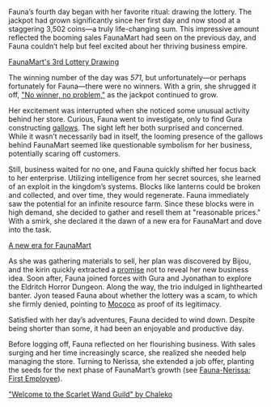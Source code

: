 Fauna’s fourth day began with her favorite ritual: drawing the lottery. The jackpot had grown significantly since her first day and now stood at a staggering 3,502 coins—a truly life-changing sum. This impressive amount reflected the booming sales FaunaMart had seen on the previous day, and Fauna couldn’t help but feel excited about her thriving business empire.

[FaunaMart's 3rd Lottery Drawing](#embed:https://www.youtube.com/live/E2JxBxhda9I?t=247)

The winning number of the day was *571*, but unfortunately—or perhaps fortunately for Fauna—there were no winners. With a grin, she shrugged it off, ["No winner, no problem,"](https://www.youtube.com/live/E2JxBxhda9I?feature=shared\&t=736) as the jackpot continued to grow.

Her excitement was interrupted when she noticed some unusual activity behind her store. Curious, Fauna went to investigate, only to find Gura constructing [gallows](https://www.youtube.com/live/E2JxBxhda9I?feature=shared\&t=767). The sight left her both surprised and concerned. While it wasn’t necessarily bad in itself, the looming presence of the gallows behind FaunaMart seemed like questionable symbolism for her business, potentially scaring off customers.

Still, business waited for no one, and Fauna quickly shifted her focus back to her enterprise. Utilizing intelligence from her secret sources, she learned of an exploit in the kingdom’s systems. Blocks like lanterns could be broken and collected, and over time, they would regenerate. Fauna immediately saw the potential for an infinite resource farm. Since these blocks were in high demand, she decided to gather and resell them at "reasonable prices." With a smirk, she declared it the dawn of a new era for FaunaMart and dove into the task.

[A new era for FaunaMart](#embed:https://www.youtube.com/live/E2JxBxhda9I?t=1010)

As she was gathering materials to sell, her plan was discovered by Bijou, and the kirin quickly extracted a [promise](https://www.youtube.com/live/E2JxBxhda9I?feature=shared\&t=1100) not to reveal her new business idea. Soon after, Fauna joined forces with Gura and Jyonathan to explore the Eldritch Horror Dungeon. Along the way, the trio indulged in lighthearted banter. Jyon teased Fauna about whether the lottery was a scam, to which she firmly denied, pointing to [Mococo](https://www.youtube.com/live/E2JxBxhda9I?feature=shared\&t=1621) as proof of its legitimacy.

Satisfied with her day’s adventures, Fauna decided to wind down. Despite being shorter than some, it had been an enjoyable and productive day.

Before logging off, Fauna reflected on her flourishing business. With sales surging and her time increasingly scarce, she realized she needed help managing the store. Turning to Nerissa, she extended a job offer, planting the seeds for the next phase of FaunaMart’s growth (see [Fauna-Nerissa: First Employee](#edge:fauna-nerissa)).

["Welcome to the Scarlet Wand Guild" by Chaleko](https://x.com/Chalek0/status/1831120630860963872)
